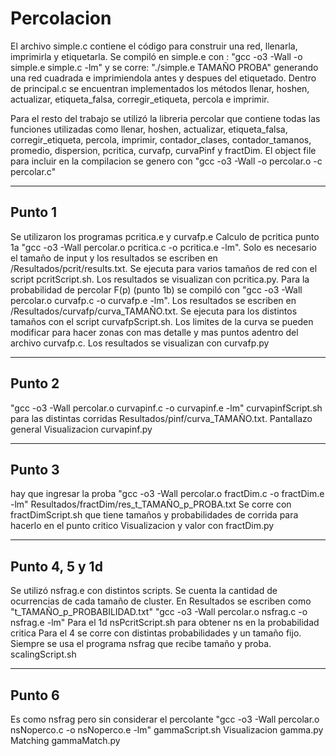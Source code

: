 # Percolacion

El archivo simple.c contiene el código para construir una red, llenarla, imprimirla y etiquetarla. 
Se compiló en simple.e con : "gcc -o3 -Wall -o simple.e simple.c -lm" y se corre: "./simple.e TAMAÑO PROBA"
generando una red cuadrada e imprimiendola antes y despues del etiquetado. Dentro de principal.c se encuentran
implementados los métodos llenar, hoshen, actualizar, etiqueta_falsa, corregir_etiqueta, percola e imprimir.

Para el resto del trabajo se utilizó la libreria percolar que contiene todas las funciones utilizadas como
llenar, hoshen, actualizar, etiqueta_falsa, corregir_etiqueta, percola, imprimir, contador_clases, 
contador_tamanos, promedio, dispersion, pcritica, curvafp, curvaPinf y fractDim. El object file para incluir
en la compilacion se genero con "gcc -o3 -Wall -o percolar.o -c percolar.c"

----------------------------------------------------------------------
Punto 1 
----------------------------------------------------------------------

Se utilizaron los programas pcritica.e y curvafp.e
Calculo de pcritica punto 1a "gcc -o3 -Wall percolar.o pcritica.c -o pcritica.e -lm". Solo es necesario el tamaño 
de input y los resultados se escriben en /Resultados/pcrit/results.txt. Se ejecuta para varios tamaños de red
con el script pcritScript.sh. Los resultados se visualizan con pcritica.py.
Para la probabilidad de percolar F(p) (punto 1b) se compiló con "gcc -o3 -Wall percolar.o curvafp.c -o curvafp.e -lm". 
Los resultados se escriben en /Resultados/curvafp/curva_TAMAÑO.txt. Se ejecuta para los distintos tamaños
con el script curvafpScript.sh. Los limites de la curva se pueden modificar para hacer zonas con mas detalle
y mas puntos adentro del archivo curvafp.c.
Los resultados se visualizan con curvafp.py

----------------------------------------------------------------------
Punto 2
----------------------------------------------------------------------

"gcc -o3 -Wall percolar.o curvapinf.c -o curvapinf.e -lm"
curvapinfScript.sh para las distintas corridas 
Resultados/pinf/curva_TAMAÑO.txt. Pantallazo general
Visualizacion curvapinf.py

----------------------------------------------------------------------
Punto 3 
----------------------------------------------------------------------

hay que ingresar la proba
"gcc -o3 -Wall percolar.o fractDim.c -o fractDim.e -lm"
Resultados/fractDim/res_t_TAMAÑO_p_PROBA.txt
Se corre con fractDimScript.sh que tiene tamaños y probabilidades de corrida para hacerlo en el punto critico
Visualizacion y valor con fractDim.py

----------------------------------------------------------------------
Punto 4, 5 y 1d 
----------------------------------------------------------------------

Se utilizó nsfrag.e con distintos scripts. Se cuenta la cantidad de ocurrencias de cada tamaño de cluster.
En Resultados se escriben como "t_TAMAÑO_p_PROBABILIDAD.txt" 
"gcc -o3 -Wall percolar.o nsfrag.c -o nsfrag.e -lm"
Para el 1d nsPcritScript.sh para obtener ns en la probabilidad critica
Para el 4 se corre con distintas probabilidades y un tamaño fijo. Siempre se usa el programa nsfrag que recibe
tamaño y proba. scalingScript.sh

----------------------------------------------------------------------
Punto 6 
----------------------------------------------------------------------

Es como nsfrag pero sin considerar el percolante
"gcc -o3 -Wall percolar.o nsNoperco.c -o nsNoperco.e -lm"
gammaScript.sh
Visualizacion gamma.py
Matching gammaMatch.py





